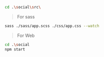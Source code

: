 ```bash
cd .\social\src\

```

> For sass

```bash
sass ./sass/app.scss ./css/app.css --watch
```

> For Web

```bash
cd .\social
npm start
```
